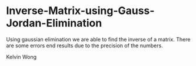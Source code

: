# Inverse-Matrix-using-Gauss-Jordan-Elimination

Using gaussian elimination we are able to find the inverse of a matrix. There are some errors end results due to the precision of the numbers.

Kelvin Wong
